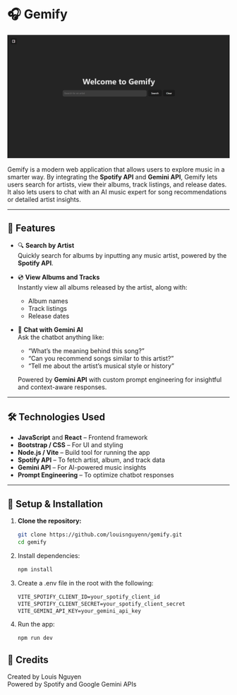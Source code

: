 # 🎧 Gemify

<img alt="Gemify Home Page" src="public/gemify-home.png">

Gemify is a modern web application that allows users to explore music in a smarter way. By integrating the **Spotify API** and **Gemini API**, Gemify lets users search for artists, view their albums, track listings, and release dates. It also lets users to chat with an AI music expert for song recommendations or detailed artist insights.

---

## 🚀 Features

- 🔍 **Search by Artist**  
  Quickly search for albums by inputting any music artist, powered by the **Spotify API**.

- 💿 **View Albums and Tracks**  
  Instantly view all albums released by the artist, along with:
  - Album names  
  - Track listings  
  - Release dates

- 🤖 **Chat with Gemini AI**  
  Ask the chatbot anything like:
  - “What’s the meaning behind this song?”  
  - “Can you recommend songs similar to this artist?”  
  - “Tell me about the artist’s musical style or history”

  Powered by **Gemini API** with custom prompt engineering for insightful and context-aware responses.

---

## 🛠️ Technologies Used

- **JavaScript** and **React** – Frontend framework   
- **Bootstrap / CSS** – For UI and styling
- **Node.js / Vite** – Build tool for running the app
- **Spotify API** – To fetch artist, album, and track data  
- **Gemini API** – For AI-powered music insights 
- **Prompt Engineering** – To optimize chatbot responses

---

## 🔑 Setup & Installation

1. **Clone the repository:**
   ```bash
   git clone https://github.com/louisnguyenn/gemify.git
   cd gemify
   
2. Install dependencies:
   ```bash
   npm install
   
4. Create a .env file in the root with the following:
   ```.env
   VITE_SPOTIFY_CLIENT_ID=your_spotify_client_id
   VITE_SPOTIFY_CLIENT_SECRET=your_spotify_client_secret
   VITE_GEMINI_API_KEY=your_gemini_api_key

5. Run the app:
   ```bash
   npm run dev

## 🙌 Credits
Created by Louis Nguyen  
Powered by Spotify and Google Gemini APIs
